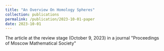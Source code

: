 ```yaml
---
title: "An Overview On Homology Spheres"
collection: publications
permalink: /publication/2023-10-01-paper
date: 2023-10-01
---
```


The article at the review stage (October 9, 2023) in a journal "Proceedings of Moscow Mathematical Society" 

